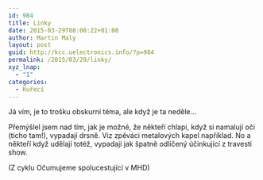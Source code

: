 ```yaml
---
id: 984
title: Linky
date: 2015-03-29T08:00:22+01:00
author: Martin Maly
layout: post
guid: http://kcc.uelectronics.info/?p=984
permalink: /2015/03/29/linky/
xyz_lnap:
  - "1"
categories:
  - Kuřecí
---
```

Já vím, je to trošku obskurní téma, ale když je ta neděle&#8230;

Přemýšlel jsem nad tím, jak je možné, že někteří chlapi, když si namalují oči (ticho tam!), vypadají drsně. Viz zpěváci metalových kapel například. No a někteří když udělají totéž, vypadají jak špatně odlíčený účinkující z travesti show.

(Z cyklu Očumujeme spolucestující v MHD)